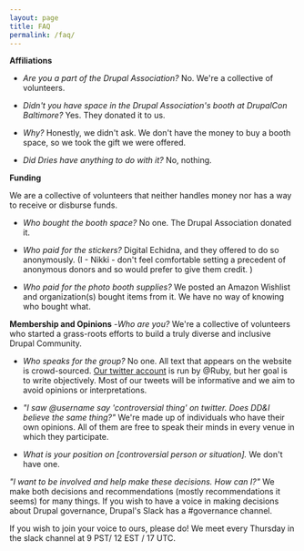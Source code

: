 ```yaml
---
layout: page
title: FAQ
permalink: /faq/
---
```


**Affiliations**
- _Are you a part of the Drupal Association?_
No. We're a collective of volunteers.

- _Didn't you have space in the Drupal Association's booth at DrupalCon Baltimore?_
Yes. They donated it to us.

- _Why?_
Honestly, we didn't ask. We don't have the money to buy a booth space, so we took the gift we were offered.

- _Did Dries have anything to do with it?_
No, nothing.

**Funding**

We are a collective of volunteers that neither handles money nor has a way to receive or disburse funds.

- _Who bought the booth space?_
No one. The Drupal Association donated it.

- _Who paid for the stickers?_
Digital Echidna, and they offered to do so anonymously.  (I - Nikki - don't feel comfortable setting a precedent of anonymous donors and so would prefer to give them credit. )

- _Who paid for the photo booth supplies?_
We posted an Amazon Wishlist and organization(s) bought items from it.  We have no way of knowing who bought what.

**Membership and Opinions**
-_Who are you?_
We're a collective of volunteers who started a grass-roots efforts to build a truly diverse and inclusive Drupal Community.

- _Who speaks for the group?_
No one. All text that appears on the website is crowd-sourced. [Our twitter account](https://twitter.com/drupaldiversity "Our twitter account") is run by @Ruby, but her goal is to write objectively. Most of our tweets will be informative and we aim to avoid opinions or interpretations.

- _"I saw @username say 'controversial thing' on twitter. Does DD&I believe the same thing?"_
We're made up of individuals who have their own opinions.  All of them are free to speak their minds in every venue in which they participate.

- _What is your position on [controversial person or situation]._
We don't have one.

_"I want to be involved and help make these decisions. How can I?"_
We make both decisions and recommendations (mostly recommendations it seems) for many things.  If you wish to have a voice in making decisions about Drupal governance, Drupal's Slack has a #governance channel.

If you wish to join your voice to ours, please do! We meet every Thursday in the slack channel at 9 PST/ 12 EST / 17 UTC.
